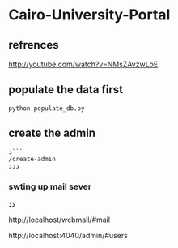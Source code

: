 # Cairo-University-Portal

## refrences

http://youtube.com/watch?v=NMsZAvzwLoE


## populate the data first

```
python populate_db.py

```

## create the admin

```
ذ```
/create-admin
ذذذ
```

### swting up mail sever
ذذ

http://localhost/webmail/#mail

http://localhost:4040/admin/#users
